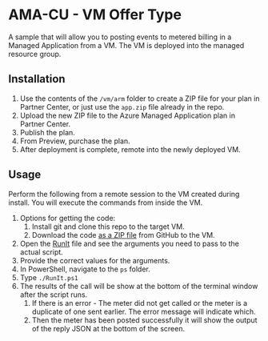# AMA-CU - VM Offer Type

A sample that will allow you to posting events to metered billing in a Managed Application from a VM. The VM is deployed into the managed resource group.

## Installation

1. Use the contents of the `/vm/arm` folder to create a ZIP file for your plan in Partner Center, or just use the `app.zip` file already in the repo.
1. Upload the new ZIP file to the Azure Managed Application plan in Partner Center.
1. Publish the plan.
1. From Preview, purchase the plan.
1. After deployment is complete, remote into the newly deployed VM.

## Usage

Perform the following from a remote session to the VM created during install. You will execute the commands from inside the VM.

1. Options for getting the code:
    1. Install git and clone this repo to the target VM.
    1. Download the code [as a ZIP file](https://github.com/dstarr/ama-cu/archive/refs/heads/main.zip) from GitHub to the VM.
1. Open the [RunIt](./ps/RunIt.ps1) file and see the arguments you need to pass to the actual script.
1. Provide the correct values for the arguments.
1. In PowerShell, navigate to the `ps` folder.
1. Type `./RunIt.ps1`
1. The results of the call will be show at the bottom of the terminal window after the script runs.
    1. If there is an error - The meter did not get called or the meter is a duplicate of one sent earlier. The error message will indicate which.
    1. Then the meter has been posted successfully it will show the output of the reply JSON at the bottom of the screen.
